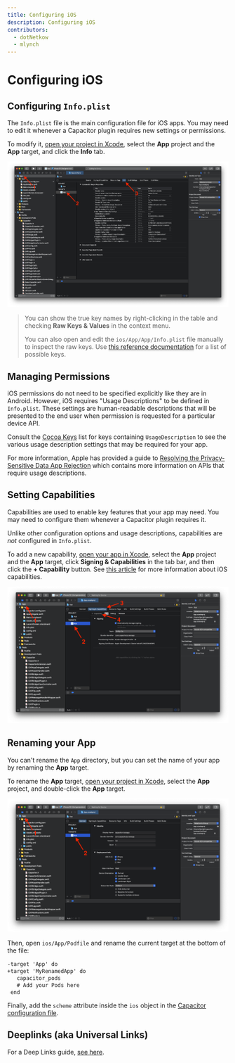 ```yaml
---
title: Configuring iOS
description: Configuring iOS
contributors:
  - dotNetkow
  - mlynch
---
```


# Configuring iOS

## Configuring `Info.plist`

The `Info.plist` file is the main configuration file for iOS apps. You may need to edit it whenever a Capacitor plugin requires new settings or permissions.

To modify it, [open your project in Xcode](/docs/ios#opening-the-ios-project), select the **App** project and the **App** target, and click the **Info** tab.

![Xcode info editor](../../static/img/docs/ios/xcode-info-editor.png)

> You can show the true key names by right-clicking in the table and checking **Raw Keys & Values** in the context menu.
>
> You can also open and edit the `ios/App/App/Info.plist` file manually to inspect the raw keys. Use [this reference documentation](https://developer.apple.com/library/archive/documentation/General/Reference/InfoPlistKeyReference/Introduction/Introduction.html) for a list of possible keys.

## Managing Permissions

iOS permissions do not need to be specified explicitly like they are in Android. However, iOS requires "Usage Descriptions" to be defined in `Info.plist`. These settings are human-readable descriptions that will be presented to the end user when permission is requested for a particular device API.

Consult the [Cocoa Keys](https://developer.apple.com/library/content/documentation/General/Reference/InfoPlistKeyReference/Articles/CocoaKeys.html) list for keys containing `UsageDescription` to see the various usage description settings that may be required for your app.

For more information, Apple has provided a guide to [Resolving the Privacy-Sensitive Data App Rejection](https://developer.apple.com/library/content/qa/qa1937/_index.html) which contains more information on APIs that require usage descriptions.

## Setting Capabilities

Capabilities are used to enable key features that your app may need. You may need to configure them whenever a Capacitor plugin requires it.

Unlike other configuration options and usage descriptions, capabilities are _not_ configured in `Info.plist`.

To add a new capability, [open your app in Xcode](/docs/ios#opening-the-ios-project), select the **App** project and the **App** target, click **Signing & Capabilities** in the tab bar, and then click the **+ Capability** button. See [this article](https://developer.apple.com/documentation/xcode/adding_capabilities_to_your_app) for more information about iOS capabilities.

![Xcode Capabilities](../../static/img/docs/ios/xcode-capabilities.png)

## Renaming your App

You can't rename the `App` directory, but you can set the name of your app by renaming the **App** target.

To rename the **App** target, [open your project in Xcode](/docs/ios#opening-the-ios-project), select the **App** project, and double-click the **App** target.

![Xcode Target](../../static/img/docs/ios/xcode-target.png)

Then, open `ios/App/Podfile` and rename the current target at the bottom of the file:

```diff-ruby
-target 'App' do
+target 'MyRenamedApp' do
   capacitor_pods
   # Add your Pods here
 end
```

Finally, add the `scheme` attribute inside the `ios` object in the [Capacitor configuration file](/docs/config#schema).

## Deeplinks (aka Universal Links)

For a Deep Links guide, [see here](/docs/guides/deep-links).
